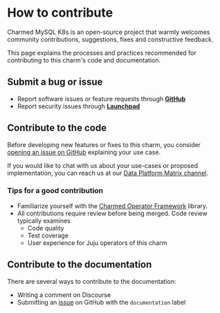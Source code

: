 # How to contribute

Charmed MySQL K8s is an open-source project that warmly welcomes community contributions, suggestions, fixes and constructive feedback.

This page explains the processes and practices recommended for contributing to this charm's code and documentation.

## Submit a bug or issue 
* Report software issues or feature requests through [**GitHub**](https://github.com/canonical/mysql-k8s-operator/issues)
* Report security issues through [**Launchpad**](https://wiki.ubuntu.com/DebuggingSecurity#How%20to%20File)

## Contribute to the code

Before developing new features or fixes to this charm, you consider [opening an issue on GitHub](https://github.com/canonical/mysql-k8s-operator/issues) explaining your use case.

If you would like to chat with us about your use-cases or proposed implementation, you can reach us at our [Data Platform Matrix channel](https://matrix.to/#/#charmhub-data-platform:ubuntu.com).

### Tips for a good contribution

* Familiarize yourself with the [Charmed Operator Framework](https://juju.is/docs/sdk) library.
* All contributions require review before being merged. Code review typically examines
  * Code quality
  * Test coverage
  * User experience for Juju operators of this charm

## Contribute to the documentation

There are several ways to contribute to the documentation:
* Writing a comment on Discourse
* Submitting an [issue](https://github.com/canonical/mysql-k8s-operator/issues) on GitHub with the `documentation` label


